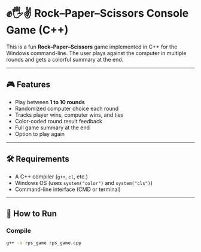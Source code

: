 # ✊🖐✌️ Rock–Paper–Scissors Console Game (C++)

This is a fun **Rock–Paper–Scissors** game implemented in C++ for the Windows command-line. The user plays against the computer in multiple rounds and gets a colorful summary at the end.

---

## 🎮 Features

- Play between **1 to 10 rounds**
- Randomized computer choice each round
- Tracks player wins, computer wins, and ties
- Color-coded round result feedback
- Full game summary at the end
- Option to play again

---

## 🛠 Requirements

- A C++ compiler (`g++`, `cl`, etc.)
- Windows OS (uses `system("color")` and `system("cls")`)
- Command-line interface (CMD or terminal)

---

## 🚀 How to Run

### Compile

```bash
g++ -o rps_game rps_game.cpp
